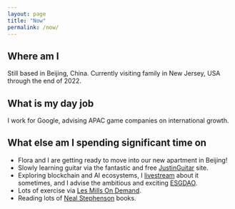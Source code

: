 ```yaml
---
layout: page
title: "Now"
permalink: /now/
---
```


## Where am I
Still based in Beijing, China.
Currently visiting family in New Jersey, USA through the end of 2022.

## What is my day job
I work for Google, advising APAC game companies on international growth.

## What else am I spending significant time on
- Flora and I are getting ready to move into our new apartment in Beijing!
- Slowly learning guitar via the fantastic and free [JustinGuitar](https://www.justinguitar.com) site.
- Exploring blockchain and AI ecosystems, I [livestream](https://docs.google.com/document/d/1ta_6tSCGfC31iIfhz4bfC_oBKyNZGEdDsZkD-BRXY_Y/edit#heading=h.c65p4fi688tj) about it sometimes, and I advise the ambitious and exciting [ESGDAO](esgdao.earth).
- Lots of exercise via [Les Mills On Demand](https://www.lesmills.com/ondemand/).
- Reading lots of [Neal Stephenson](https://en.wikipedia.org/wiki/Neal_Stephenson) books.

<canvas id="game"></canvas>
<script>
  // Get a reference to the canvas element
  const canvas = document.getElementById('game');
  const ctx = canvas.getContext('2d');
  canvas.width = window.innerWidth;
  canvas.height = 100;
  canvas.style.position = "fixed";
  canvas.style.bottom = "0";
  canvas.style.left = "0";

  // Update the width of the canvas whenever the window is resized
  window.onresize = function() {
    canvas.width = window.innerWidth;
  };

  // Define the dimensions of the grid
  const width = canvas.width;
  const height = canvas.height;
  const cellSize = 5;

  // Initialize the grid with random values
  let grid = new Array(height);
  for (let i = 0; i < height; i++) {
    grid[i] = new Array(width);
    for (let j = 0; j < width; j++) {
      grid[i][j] = Math.round(Math.random());
    }
  }

  // This function counts the number of alive neighbors of a given cell
  function countAliveNeighbors(grid, x, y) {
    let count = 0;
    for (let i = -1; i <= 1; i++) {
      for (let j = -1; j <= 1; j++) {
        if (i === 0 && j === 0) continue;
        if (x + i >= 0 && x + i < height && y + j >= 0 && y + j < width) {
          count += grid[x + i][y + j];
        }
      }
    }
    return count;
  }

  // This function updates the grid according to the rules of the game
  function update(grid) {
    let newGrid = new Array(height);
    for (let i = 0; i < height; i++) {
      newGrid[i] = new Array(width);
    }

    for (let i = 0; i < height; i++) {
      for (let j = 0; j < width; j++) {
        let aliveNeighbors = countAliveNeighbors(grid, i, j);
        if (grid[i][j] === 0 && aliveNeighbors === 3) {
          // Any dead cell with exactly 3 live neighbors becomes a live cell
          newGrid[i][j] = 1;
        } else if (grid[i][j] === 1 && (aliveNeighbors < 2 || aliveNeighbors > 3)) {
          // Any live cell with fewer than two live neighbors dies (underpopulation)
          // Any live cell with more than three live neighbors dies (overcrowding)
          newGrid[i][j] = 0;
        } else {
          // All other cells remain the same
          newGrid[i][j] = grid[i][j];
        }
      }
    }

    return newGrid;
  }

  // This function draws the grid and the cells on the canvas
  function draw(grid) {
    // Clear the canvas
    ctx.clearRect(0, 0, canvas.width, canvas.height);

    // Draw the cells
    for (let i = 0; i < height; i++) {
        for (let j = 0; j < width; j++) {
            if (grid[i][j] === 1) {
                ctx.fillStyle

                // Set the fill color to black
                ctx.fillStyle = '#E5E4E2';

                // Calculate the coordinates of the cell
                let x = j * cellSize;
                let y = i * cellSize;

                // Draw a filled rectangle at the calculated coordinates
                ctx.fillRect(x, y, cellSize, cellSize);

            }
        }
    }
  }

  // This function animates the game by calling the draw function at a regular interval
  function animate() {
      // Update the grid
      grid = update(grid);

      // Draw the grid
      draw(grid);

      // Wait 100 milliseconds before printing the grid
      setTimeout(function() {
          // Request the next animation frame
          requestAnimationFrame(animate);
      }, 500);
  }

  // Start the animation
  requestAnimationFrame(animate);
</script>
